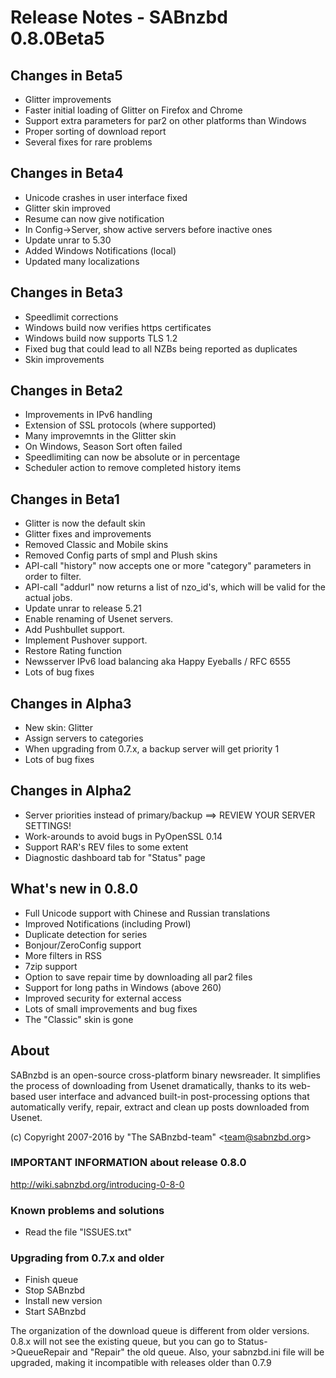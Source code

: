 Release Notes  -  SABnzbd 0.8.0Beta5
====================================

## Changes in Beta5
- Glitter improvements
- Faster initial loading of Glitter on Firefox and Chrome
- Support extra parameters for par2 on other platforms than Windows
- Proper sorting of download report
- Several fixes for rare problems

## Changes in Beta4
- Unicode crashes in user interface fixed
- Glitter skin improved
- Resume can now give notification
- In Config->Server, show active servers before inactive ones
- Update unrar to 5.30
- Added Windows Notifications (local)
- Updated many localizations

## Changes in Beta3
- Speedlimit corrections
- Windows build now verifies https certificates
- Windows build now supports TLS 1.2
- Fixed bug that could lead to all NZBs being reported as duplicates
- Skin improvements

## Changes in Beta2
- Improvements in IPv6 handling
- Extension of SSL protocols (where supported)
- Many improvemnts in the Glitter skin
- On Windows, Season Sort often failed
- Speedlimiting can now be absolute or in percentage
- Scheduler action to remove completed history items

## Changes in Beta1
- Glitter is now the default skin
- Glitter fixes and improvements
- Removed Classic and Mobile skins
- Removed Config parts of smpl and Plush skins
- API-call "history" now accepts one or more "category" parameters in order to filter.
- API-call "addurl" now returns a list of nzo_id's, which will be valid for the actual jobs.
- Update unrar to release 5.21
- Enable renaming of Usenet servers.
- Add Pushbullet support.
- Implement Pushover support.
- Restore Rating function
- Newsserver IPv6 load balancing aka Happy Eyeballs / RFC 6555
- Lots of bug fixes

## Changes in Alpha3
- New skin: Glitter
- Assign servers to categories
- When upgrading from 0.7.x, a backup server will get priority 1
- Lots of bug fixes

## Changes in Alpha2
- Server priorities instead of primary/backup ==> REVIEW YOUR SERVER SETTINGS!
- Work-arounds to avoid bugs in PyOpenSSL 0.14
- Support RAR's REV files to some extent
- Diagnostic dashboard tab for "Status" page


## What's new in 0.8.0

- Full Unicode support with Chinese and Russian translations
- Improved Notifications (including Prowl)
- Duplicate detection for series
- Bonjour/ZeroConfig support
- More filters in RSS
- 7zip support
- Option to save repair time by downloading all par2 files
- Support for long paths in Windows (above 260)
- Improved security for external access
- Lots of small improvements and bug fixes
- The "Classic" skin is gone

## About
  SABnzbd is an open-source cross-platform binary newsreader.
  It simplifies the process of downloading from Usenet dramatically,
  thanks to its web-based user interface and advanced
  built-in post-processing options that automatically verify, repair,
  extract and clean up posts downloaded from Usenet.

  (c) Copyright 2007-2016 by "The SABnzbd-team" \<team@sabnzbd.org\>


### IMPORTANT INFORMATION about release 0.8.0
<http://wiki.sabnzbd.org/introducing-0-8-0>

### Known problems and solutions
- Read the file "ISSUES.txt"

### Upgrading from 0.7.x and older
- Finish queue
- Stop SABnzbd
- Install new version
- Start SABnzbd

The organization of the download queue is different from older versions.
0.8.x will not see the existing queue, but you can go to
Status->QueueRepair and "Repair" the old queue.
Also, your sabnzbd.ini file will be upgraded, making it
incompatible with releases older than 0.7.9

